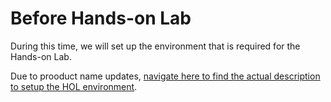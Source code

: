 # **Before Hands-on Lab**

During this time, we will set up the environment that is required for the Hands-on Lab.

Due to prooduct name updates, [navigate here to find the actual description to setup the HOL environment](Microsoft%20Defender%20for%20IoT%20BHOL.md "Microsoft Defender for IoT Before Hands-on-Lab").

